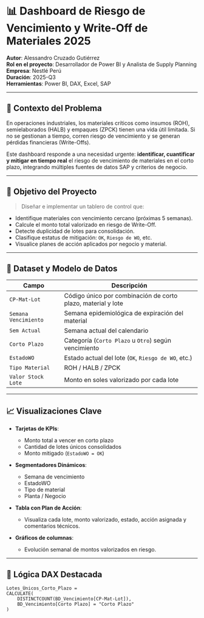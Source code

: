 # 📊 Dashboard de Riesgo de Vencimiento y Write-Off de Materiales 2025

**Autor**: Alessandro Cruzado Gutiérrez  
**Rol en el proyecto**: Desarrollador de Power BI y Analista de Supply Planning  
**Empresa**: Nestlé Perú  
**Duración**: 2025-Q3  
**Herramientas**: Power BI, DAX, Excel, SAP

---

## 🧠 Contexto del Problema

En operaciones industriales, los materiales críticos como insumos (ROH), semielaborados (HALB) y empaques (ZPCK) tienen una vida útil limitada. Si no se gestionan a tiempo, corren riesgo de vencimiento y se generan pérdidas financieras (Write-Offs).

Este dashboard responde a una necesidad urgente: **identificar, cuantificar y mitigar en tiempo real** el riesgo de vencimiento de materiales en el corto plazo, integrando múltiples fuentes de datos SAP y criterios de negocio.

---

## 🎯 Objetivo del Proyecto

> Diseñar e implementar un tablero de control que:
- Identifique materiales con vencimiento cercano (próximas 5 semanas).
- Calcule el monto total valorizado en riesgo de Write-Off.
- Detecte duplicidad de lotes para consolidación.
- Clasifique estatus de mitigación: `OK`, `Riesgo de WO`, etc.
- Visualice planes de acción aplicados por negocio y material.

---

## 🧩 Dataset y Modelo de Datos

| Campo                   | Descripción                                          |
|------------------------|------------------------------------------------------|
| `CP-Mat-Lot`           | Código único por combinación de corto plazo, material y lote |
| `Semana Vencimiento`   | Semana epidemiológica de expiración del material     |
| `Sem Actual`           | Semana actual del calendario                         |
| `Corto Plazo`          | Categoría (`Corto Plazo` u `Otro`) según vencimiento |
| `EstadoWO`             | Estado actual del lote (`OK`, `Riesgo de WO`, etc.)  |
| `Tipo Material`        | ROH / HALB / ZPCK                                    |
| `Valor Stock Lote`     | Monto en soles valorizado por cada lote              |

---

## 📈 Visualizaciones Clave

- **Tarjetas de KPIs**: 
  - Monto total a vencer en corto plazo
  - Cantidad de lotes únicos consolidados
  - Monto mitigado (`EstadoWO = OK`)

- **Segmentadores Dinámicos**:
  - Semana de vencimiento
  - EstadoWO
  - Tipo de material
  - Planta / Negocio

- **Tabla con Plan de Acción**: 
  - Visualiza cada lote, monto valorizado, estado, acción asignada y comentarios técnicos.

- **Gráficos de columnas**: 
  - Evolución semanal de montos valorizados en riesgo.

---

## 🔧 Lógica DAX Destacada

```DAX
Lotes_Únicos_Corto_Plazo = 
CALCULATE(
    DISTINCTCOUNT(BD_Vencimiento[CP-Mat-Lot]),
    BD_Vencimiento[Corto Plazo] = "Corto Plazo"
)

